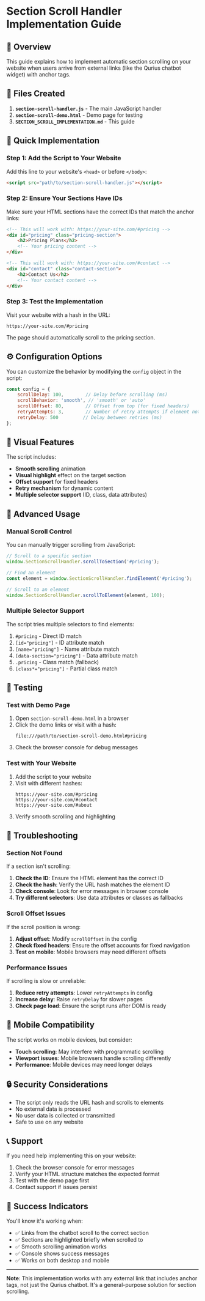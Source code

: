 # Section Scroll Handler Implementation Guide

## 🎯 Overview

This guide explains how to implement automatic section scrolling on your website when users arrive from external links (like the Qurius chatbot widget) with anchor tags.

## 📁 Files Created

1. **`section-scroll-handler.js`** - The main JavaScript handler
2. **`section-scroll-demo.html`** - Demo page for testing
3. **`SECTION_SCROLL_IMPLEMENTATION.md`** - This guide

## 🚀 Quick Implementation

### Step 1: Add the Script to Your Website

Add this line to your website's `<head>` or before `</body>`:

```html
<script src="path/to/section-scroll-handler.js"></script>
```

### Step 2: Ensure Your Sections Have IDs

Make sure your HTML sections have the correct IDs that match the anchor links:

```html
<!-- This will work with: https://your-site.com/#pricing -->
<div id="pricing" class="pricing-section">
    <h2>Pricing Plans</h2>
    <!-- Your pricing content -->
</div>

<!-- This will work with: https://your-site.com/#contact -->
<div id="contact" class="contact-section">
    <h2>Contact Us</h2>
    <!-- Your contact content -->
</div>
```

### Step 3: Test the Implementation

Visit your website with a hash in the URL:
```
https://your-site.com/#pricing
```

The page should automatically scroll to the pricing section.

## ⚙️ Configuration Options

You can customize the behavior by modifying the `config` object in the script:

```javascript
const config = {
    scrollDelay: 100,        // Delay before scrolling (ms)
    scrollBehavior: 'smooth', // 'smooth' or 'auto'
    scrollOffset: 80,        // Offset from top (for fixed headers)
    retryAttempts: 3,        // Number of retry attempts if element not found
    retryDelay: 500         // Delay between retries (ms)
};
```

## 🎨 Visual Features

The script includes:

- **Smooth scrolling** animation
- **Visual highlight** effect on the target section
- **Offset support** for fixed headers
- **Retry mechanism** for dynamic content
- **Multiple selector support** (ID, class, data attributes)

## 🔧 Advanced Usage

### Manual Scroll Control

You can manually trigger scrolling from JavaScript:

```javascript
// Scroll to a specific section
window.SectionScrollHandler.scrollToSection('#pricing');

// Find an element
const element = window.SectionScrollHandler.findElement('#pricing');

// Scroll to an element
window.SectionScrollHandler.scrollToElement(element, 100);
```

### Multiple Selector Support

The script tries multiple selectors to find elements:

1. `#pricing` - Direct ID match
2. `[id="pricing"]` - ID attribute match
3. `[name="pricing"]` - Name attribute match
4. `[data-section="pricing"]` - Data attribute match
5. `.pricing` - Class match (fallback)
6. `[class*="pricing"]` - Partial class match

## 🧪 Testing

### Test with Demo Page

1. Open `section-scroll-demo.html` in a browser
2. Click the demo links or visit with a hash:
   ```
   file:///path/to/section-scroll-demo.html#pricing
   ```
3. Check the browser console for debug messages

### Test with Your Website

1. Add the script to your website
2. Visit with different hashes:
   ```
   https://your-site.com/#pricing
   https://your-site.com/#contact
   https://your-site.com/#about
   ```
3. Verify smooth scrolling and highlighting

## 🐛 Troubleshooting

### Section Not Found

If a section isn't scrolling:

1. **Check the ID**: Ensure the HTML element has the correct ID
2. **Check the hash**: Verify the URL hash matches the element ID
3. **Check console**: Look for error messages in browser console
4. **Try different selectors**: Use data attributes or classes as fallbacks

### Scroll Offset Issues

If the scroll position is wrong:

1. **Adjust offset**: Modify `scrollOffset` in the config
2. **Check fixed headers**: Ensure the offset accounts for fixed navigation
3. **Test on mobile**: Mobile browsers may need different offsets

### Performance Issues

If scrolling is slow or unreliable:

1. **Reduce retry attempts**: Lower `retryAttempts` in config
2. **Increase delay**: Raise `retryDelay` for slower pages
3. **Check page load**: Ensure the script runs after DOM is ready

## 📱 Mobile Compatibility

The script works on mobile devices, but consider:

- **Touch scrolling**: May interfere with programmatic scrolling
- **Viewport issues**: Mobile browsers handle scrolling differently
- **Performance**: Mobile devices may need longer delays

## 🔒 Security Considerations

- The script only reads the URL hash and scrolls to elements
- No external data is processed
- No user data is collected or transmitted
- Safe to use on any website

## 📞 Support

If you need help implementing this on your website:

1. Check the browser console for error messages
2. Verify your HTML structure matches the expected format
3. Test with the demo page first
4. Contact support if issues persist

## 🎉 Success Indicators

You'll know it's working when:

- ✅ Links from the chatbot scroll to the correct section
- ✅ Sections are highlighted briefly when scrolled to
- ✅ Smooth scrolling animation works
- ✅ Console shows success messages
- ✅ Works on both desktop and mobile

---

**Note**: This implementation works with any external link that includes anchor tags, not just the Qurius chatbot. It's a general-purpose solution for section scrolling. 